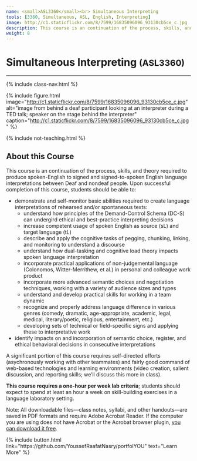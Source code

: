 ```yaml
---
name: <small>ASL3360</small><br> Simultaneous Interpreting
tools: [3360, Simultaneous, ASL, English, Interpreting]
image: http://c1.staticflickr.com/8/7599/16835096096_93130cb5ce_c.jpg
description: This course is an continuation of the process, skills, and theory required to produce spoken-English to signed and signed-to-spoken English language interpretations between Deaf and nondeaf people.
weight: 8
---
```

# Simultaneous Interpreting <small>(ASL3360)</small>

***

{% include class-nav.html %}

{% include figure.html image="http://c1.staticflickr.com/8/7599/16835096096_93130cb5ce_c.jpg" alt="image from behind a deaf participant looking at an interpreter during a TED talk; speaker on the stage behind the interpreter" caption="http://c1.staticflickr.com/8/7599/16835096096_93130cb5ce_c.jpg" %}

{% include not-teaching.html %}

## About this Course

<p class="lead">This course is an continuation of the process, skills, and theory required to produce spoken-English to signed and signed-to-spoken English language interpretations between Deaf and nondeaf people. Upon successful completion of this course, students should be able to:</p>

* demonstrate and self-monitor basic abilities required to create language interpretations of rehearsed and/or spontaneous texts:
	* understand how principles of the Demand-Control Schema (DC-S) can undergird ethical and best-practice interpreting decisions
	* increase competent usage of spoken English as source (sL) and target language (tL)
	* describe and apply the cognitive tasks of pegging, chunking, linking, and monitoring to understand a discourse
	* understand how dual-tasking and cognitive load theory impacts spoken language interpretation
	* incorporate practical applications of non-judgemental language (Colonomos, Witter-Merrithew, et al.) in personal and colleague work product
	* incorporate more advanced semantic choices and negotiation techniques, working with a variety of audience sizes and types
	* understand and develop practical skills for working in a team dynamic
	* recognize and properly address language difference in various genres (comedy, dramatic, age-appropriate, academic, legal, medical, literary/poetic, religious, entertainment, etc.)
	* developing sets of technical or field-specific signs and applying these to interpretative work
* identify impacts on and incorporation of semantic choice, register, and ethical behavioral decisions in consecutive interpretations

A significant portion of this course requires self-directed efforts (asychronously working with other teammates) and fairly good command of web-based technologies and learning environments (video creation, salient discussion, and reporting skills; we’ll discuss this more in class).

**This course requires a one-hour per week lab criteria**; students should expect to spend at least an hour a week on skill-building exercises in a language laboratory setting.

Note: All downloadable files—class notes, syllabi, and other handouts—are saved in PDF formats and require Adobe Acrobat Reader. If the computer you are using does not have Acrobat or the Acrobat browser plugin, [you can download it free](http://www.adobe.com/products/acrobat/readstep2.html).

<p class="text-center">
{% include button.html link="https://github.com/YoussefRaafatNasry/portfolYOU" text="Learn More" %}
</p>